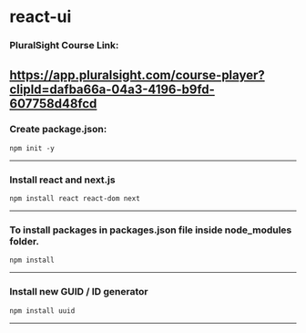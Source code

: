# react-ui
### PluralSight Course Link:
https://app.pluralsight.com/course-player?clipId=dafba66a-04a3-4196-b9fd-607758d48fcd
-------------
### Create package.json:
```
npm init -y
```
-------------
### Install react and next.js
```
npm install react react-dom next
```
-------------

### To install packages in packages.json file inside node_modules folder.

```
npm install 
```
-------------

### Install new GUID / ID generator

```
npm install uuid
```
-------------
